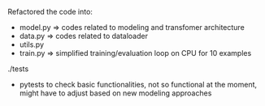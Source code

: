 Refactored the code into:
- model.py => codes related to modeling and transfomer architecture
- data.py => codes related to dataloader
- utils.py
- train.py => simplified training/evaluation loop on CPU for 10 examples

./tests
- pytests to check basic functionalities, not so functional at the moment, might have to adjust based on new modeling approaches

